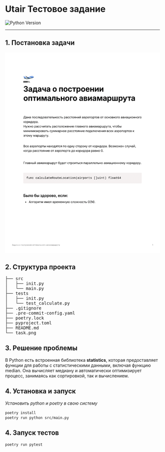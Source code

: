 <h1>Utair Тестовое задание</h1>

![Python Version](https://img.shields.io/badge/python-3.12.2-blue)

---

<h2> 1. Постановка задачи </h2>

<img src="task.png"/>

<h2> 2. Структура проекта </h2>

<pre>
├── src
│   ├── init.py
│   └── main.py
├── tests
│   ├── init.py
│   └── test_calculate.py
├── .gitignore
├── .pre-commit-config.yaml
├── poetry.lock
├── pyproject.toml
├── README.md
└── task.png
</pre>

<h2> 3. Решение проблемы </h2>

<p>
В Python есть встроенная библиотека <b>statistics</b>, которая предоставляет функции для работы с статистическими данными, включая функцию median. Она вычисляет медиану и автоматически оптимизирует процесс, занимаясь как сортировкой, так и вычислением.
</p>

<h2> 4. Установка и запуск </h2>

*Установить python и poetry в свою систему*

```
poetry install
poetry run python src/main.py
```

<h2> 4. Запуск тестов </h2>

```
poetry run pytest
```
